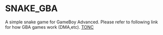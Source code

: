 # SNAKE_GBA
A simple snake game for GameBoy Advanced.
Please refer to following link for how GBA games work (DMA,etc).
[TONC](http://www.coranac.com/tonc/text/toc.htm)
